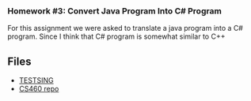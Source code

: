 ### Homework #3: Convert Java Program Into C# Program

For this assignment we were asked to translate a java program into a C# program. Since I think that C# program is somewhat similar to C++ 

## Files
* [TESTSING](TEST)
* [CS460 repo](https://github.com/cli16/cli16.github.io/tree/master/CS460)